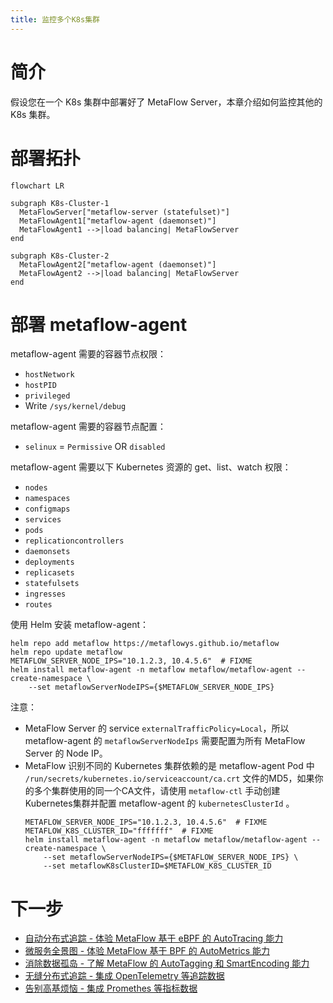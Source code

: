 ```yaml
---
title: 监控多个K8s集群
---
```


# 简介

假设您在一个 K8s 集群中部署好了 MetaFlow Server，本章介绍如何监控其他的 K8s 集群。

# 部署拓扑

```mermaid
flowchart LR

subgraph K8s-Cluster-1
  MetaFlowServer["metaflow-server (statefulset)"]
  MetaFlowAgent1["metaflow-agent (daemonset)"]
  MetaFlowAgent1 -->|load balancing| MetaFlowServer
end

subgraph K8s-Cluster-2
  MetaFlowAgent2["metaflow-agent (daemonset)"]
  MetaFlowAgent2 -->|load balancing| MetaFlowServer
end
```

# 部署 metaflow-agent

metaflow-agent 需要的容器节点权限：
- `hostNetwork`
- `hostPID`
- `privileged`
- Write `/sys/kernel/debug`

metaflow-agent 需要的容器节点配置：
- `selinux` = `Permissive` OR `disabled`
  
metaflow-agent 需要以下 Kubernetes 资源的 get、list、watch 权限：
- `nodes`
- `namespaces`
- `configmaps`
- `services`
- `pods`
- `replicationcontrollers`
- `daemonsets`
- `deployments`
- `replicasets`
- `statefulsets`
- `ingresses`
- `routes`


使用 Helm 安装 metaflow-agent：
```console
helm repo add metaflow https://metaflowys.github.io/metaflow
helm repo update metaflow
METAFLOW_SERVER_NODE_IPS="10.1.2.3, 10.4.5.6"  # FIXME
helm install metaflow-agent -n metaflow metaflow/metaflow-agent --create-namespace \
    --set metaflowServerNodeIPS={$METAFLOW_SERVER_NODE_IPS}
```

注意： 
- MetaFlow Server 的 service `externalTrafficPolicy=Local`，所以 metaflow-agent 的 `metaflowServerNodeIps` 需要配置为所有 MetaFlow Server 的 Node IP。
- MetaFlow 识别不同的 Kubernetes 集群依赖的是 metaflow-agent Pod 中 `/run/secrets/kubernetes.io/serviceaccount/ca.crt` 文件的MD5，如果你的多个集群使用的同一个CA文件，请使用 `metaflow-ctl` 手动创建Kubernetes集群并配置 metaflow-agent 的 `kubernetesClusterId` 。
  ```console
  METAFLOW_SERVER_NODE_IPS="10.1.2.3, 10.4.5.6"  # FIXME
  METAFLOW_K8S_CLUSTER_ID="fffffff"  # FIXME
  helm install metaflow-agent -n metaflow metaflow/metaflow-agent --create-namespace \
      --set metaflowServerNodeIPS={$METAFLOW_SERVER_NODE_IPS} \
      --set metaflowK8sClusterID=$METAFLOW_K8S_CLUSTER_ID
  ```

# 下一步

- [自动分布式追踪 - 体验 MetaFlow 基于 eBPF 的 AutoTracing 能力](../auto-tracing/overview.html)
- [微服务全景图 - 体验 MetaFlow 基于 BPF 的 AutoMetrics 能力](../auto-metrics/overview.html)
- [消除数据孤岛 - 了解 MetaFlow 的 AutoTagging 和 SmartEncoding 能力](../auto-tagging/elimilate-data-silos.html)
- [无缝分布式追踪 - 集成 OpenTelemetry 等追踪数据](../integration/tracing/overview.html)
- [告别高基烦恼 - 集成 Promethes 等指标数据](../integration/metrics/overview.html)
